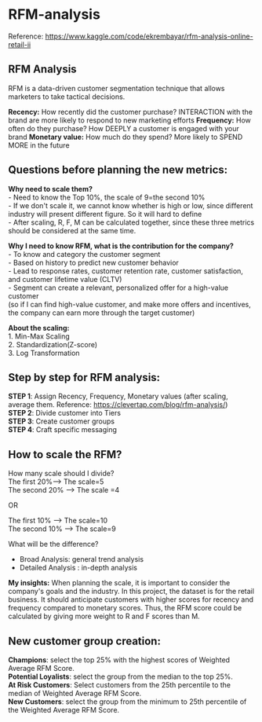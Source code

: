 # RFM-analysis

Reference: https://www.kaggle.com/code/ekrembayar/rfm-analysis-online-retail-ii

## RFM Analysis

RFM is a data-driven customer segmentation technique that allows marketers to take tactical decisions.

**Recency:** How recently did the customer purchase?  INTERACTION with the brand are more likely to respond to new marketing efforts 
**Frequency:** How often do they purchase? How DEEPLY a customer is engaged with your brand
**Monetary value:** How much do they spend? More likely to SPEND MORE in the future



## Questions before planning the new metrics:

**Why need to scale them?**   
	- Need to know the Top 10%, the scale of 9=the second 10%   
	- If we don't scale it, we cannot know whether is high or low, since different industry will present different figure. So it will hard to define  
	- After scaling, R, F, M can be calculated together, since these three metrics should be considered at the same time.  

**Why I need to know RFM, what is the contribution for the company?**  
	- To know and category the customer segment  
	- Based on history to predict new customer behavior  
	- Lead to response rates, customer retention rate, customer satisfaction, and customer lifetime value (CLTV)   
	- Segment can create a relevant, personalized offer for a high-value customer  
 (so if I can find high-value customer, and make more offers and incentives, the company can earn more through the target customer)  

 **About the scaling:**  
	1. Min-Max Scaling  
	2. Standardization(Z-score)  
	3. Log Transformation

 ## Step by step for RFM analysis:
**STEP 1**: Assign Recency, Frequency, Monetary values (after scaling, average them. Reference: https://clevertap.com/blog/rfm-analysis/)  
**STEP 2**: Divide customer into Tiers  
**STEP 3**: Create customer groups  
**STEP 4**: Craft specific messaging  

## How to scale the RFM?
How many scale should I divide?  
The first 20%--> The scale=5  
The second 20% --> The scale =4  

OR

The first 10% --> The scale=10  
The second 10% --> The scale=9  

What will be the difference?  
- Broad Analysis: general trend analysis  
- Detailed Analysis : in-depth analysis

**My insights:** When planning the scale, it is important to consider the company's goals and the industry. In this project, the dataset is for the retail business. It should anticipate customers with higher scores for recency and frequency compared to monetary scores. Thus,  the RFM score could be calculated by giving more weight to R and F scores than M.

## New customer group creation:
**Champions**: select the top 25% with the highest scores of Weighted Average RFM Score.  
**Potential Loyalists**: select the group from the median to the top 25%.  
**At Risk Customers**: Select customers from the 25th percentile to the median of Weighted Average RFM Score.  
**New Customers**: select the group from the minimum to 25th percentile of the Weighted Average RFM Score.  



